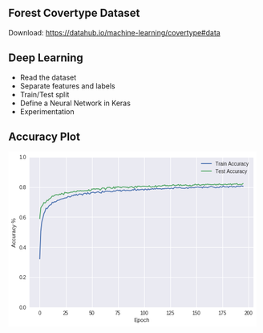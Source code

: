 ## Forest Covertype Dataset
Download: https://datahub.io/machine-learning/covertype#data

## Deep Learning
* Read the dataset
* Separate features and labels
* Train/Test split
* Define a Neural Network in Keras
* Experimentation

## Accuracy Plot
![](forest-covertype.png)
